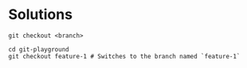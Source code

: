 # Solutions

```shell
git checkout <branch>
```

```shell
cd git-playground
git checkout feature-1 # Switches to the branch named `feature-1`
```
